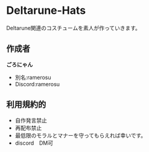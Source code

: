 # Deltarune-Hats
Deltarune関連のコスチュームを素人が作っていきます。
## 作成者
**ごろにゃん**
- 別名:ramerosu
- Discord:ramerosu

## 利用規約的
- 自作発言禁止
- 再配布禁止
- 最低限のモラルとマナーを守ってもらえれば幸いです。
- discord　DM可
